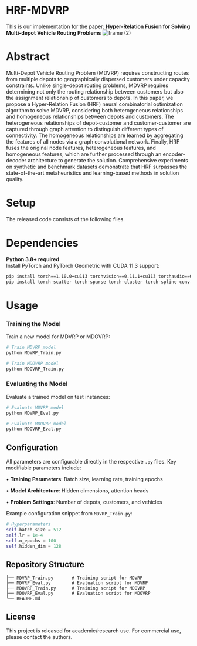 # HRF-MDVRP
This is our implementation for the paper: **Hyper-Relation Fusion for Solving Multi-depot  Vehicle Routing Problems**
![frame (2)](https://github.com/user-attachments/assets/f3c38644-9820-424c-be40-360ce355f0a1)
# Abstract
Multi-Depot Vehicle Routing Problem (MDVRP) requires constructing routes from multiple depots to geographically dispersed customers under capacity constraints. 
Unlike single-depot routing problems, MDVRP requires determining not only the routing relationship between customers but also the assignment relationship of customers to depots.
In this paper, we propose a Hyper-Relation Fusion (HRF) neural combinatorial optimization algorithm to solve MDVRP, considering both heterogeneous relationships and homogeneous relationships between depots and customers. The heterogeneous relationships of depot-customer and customer-customer are captured through graph attention to distinguish different types of connectivity. The homogeneous relationships are learned by aggregating the features of all nodes via a graph convolutional network. Finally, HRF fuses the original node features, heterogeneous features, and homogeneous features, which are further processed through an encoder-decoder architecture to generate the solution. Comprehensive experiments on synthetic and benchmark datasets demonstrate that HRF surpasses the state-of-the-art metaheuristics and learning-based methods in solution quality.
# Setup
The released code consists of the following files.

# Dependencies
**Python 3.8+ required**  
Install PyTorch and PyTorch Geometric with CUDA 11.3 support:  
```bash
pip install torch==1.10.0+cu113 torchvision==0.11.1+cu113 torchaudio==0.10.0+cu113 -f https://download.pytorch.org/whl/cu113/torch_stable.html
pip install torch-scatter torch-sparse torch-cluster torch-spline-conv torch-geometric -f https://data.pyg.org/whl/torch-1.10.0+cu113.html
```
# Usage
### Training the Model

Train a new model for MDVRP or MDOVRP:

```bash
# Train MDVRP model
python MDVRP_Train.py

# Train MDOVRP model 
python MDOVRP_Train.py
```

### Evaluating the Model

Evaluate a trained model on test instances:

```bash
# Evaluate MDVRP model
python MDVRP_Eval.py

# Evaluate MDOVRP model
python MDOVRP_Eval.py
```

## Configuration

All parameters are configurable directly in the respective `.py` files. Key modifiable parameters include:

• **Training Parameters**: Batch size, learning rate, training epochs

• **Model Architecture**: Hidden dimensions, attention heads

• **Problem Settings**: Number of depots, customers, and vehicles

Example configuration snippet from `MDVRP_Train.py`:

```python
# Hyperparameters
self.batch_size = 512
self.lr = 1e-4
self.n_epochs = 100
self.hidden_dim = 128
```

## Repository Structure

```
├── MDVRP_Train.py       # Training script for MDVRP
├── MDVRP_Eval.py        # Evaluation script for MDVRP
├── MDOVRP_Train.py      # Training script for MDOVRP
├── MDOVRP_Eval.py       # Evaluation script for MDOVRP
└── README.md
```

## License

This project is released for academic/research use. For commercial use, please contact the authors.
